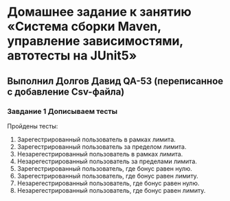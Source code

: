 # Домашнее задание к занятию «Система сборки Maven, управление зависимостями, автотесты на JUnit5»
## Выполнил Долгов Давид QA-53 (переписанное с добавление Csv-файла)
### Завдание 1  Дописываем тесты
Пройдены тесты:

1. Зарегестрированный пользователь в рамках лимита.
2. Зарегестрированный пользователь за пределом лимита.
3. Незарегестрированный пользователь в рамках лимита.
4. Незарегестрированный пользователь за пределами лимита.
5. Зарегестрированный пользователь, где бонус равен нулю.
6. Зарегестрированный пользователь, где бонус равен лимиту.
7. Незарегестрированный пользователь, где бонус равен нулю.
8. Незарегестрированный пользователь, где бонус равен лимиту.